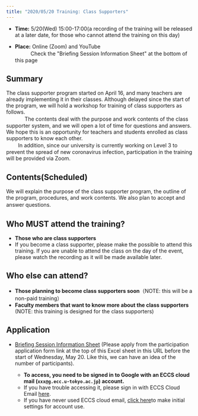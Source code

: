 ```yaml
---
title: "2020/05/20 Training: Class Supporters"
---
```


* **Time:** 5/20(Wed) 15:00-17:00(a recording of the training will be released at a later date, for those who cannot attend the training on this day)

* **Place:** Online (Zoom) and YouTube  <br>
　　　Check the "Briefing Session Information Sheet" at the bottom of this page

## Summary

The class supporter program started on April 16, and many teachers are already implementing it in their classes. Although delayed since the start of the program, we will hold a workshop for training of class supporters as follows. <br>　
　 　The contents deal with the purpose and work contents of the class supporter system, and we will open a lot of time for questions and answers. We hope this is an opportunity for teachers and students enrolled as class supporters to know each other. <br>　
　In addition, since our university is currently working on Level 3 to prevent the spread of new coronavirus infection, participation in the training will be provided via Zoom.

## Contents(Scheduled)

We will explain the purpose of the class supporter program, the outline of the program, procedures, and work contents. We also plan to accept and answer questions.　

## Who MUST attend the training?

* **Those who are class supporters**
* If you become a class supporter, please make the possible to attend this training. If you are unable to attend the class on the day of the event, please watch the recording as it will be made available later.

## Who else can attend?
* **Those planning to become class supporters soon**（NOTE: this will be a non-paid training）
* **Faculty members that want to know more about the class supporters** (NOTE: this training is designed for the class supporters)

## Application

* [Briefing Session Information Sheet]( https://tinyurl.com/y7te4k3j ) (Please apply from the participation application form link at the top of this Excel sheet in this URL before the start of Wednesday, May 20. Like this, we can have an idea of the number of participants).

  * **To access, you need to be signed in to Google with an ECCS cloud mail (`xxx@g.ecc.u-tokyo.ac.jp`) account.**
  * If you have trouble accessing it, please sign in with ECCS Cloud Email [here](https://mail.google.com/a/g.ecc.u-tokyo.ac.jp).
  * If you have never used ECCS cloud email, [click here](https://hwb.ecc.u-tokyo.ac.jp/wp/literacy/email/initialize/)to make initial settings for account use.
